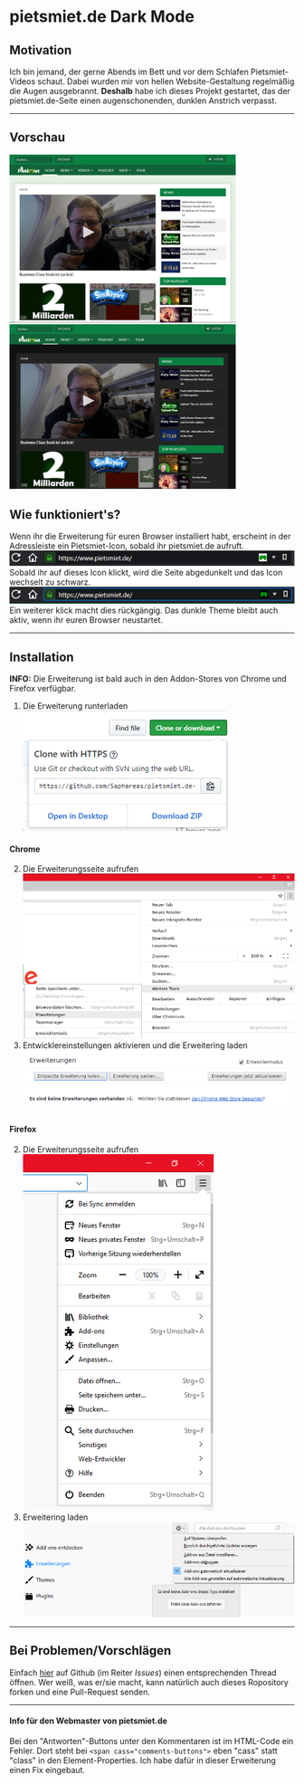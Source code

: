 # pietsmiet.de Dark Mode

## Motivation
Ich bin jemand, der gerne Abends im Bett und vor dem Schlafen Pietsmiet-Videos schaut. Dabei wurden mir von hellen Website-Gestaltung regelmäßig die Augen ausgebrannt. **Deshalb** habe ich dieses Projekt gestartet, das der pietsmiet.de-Seite einen augenschonenden, dunklen Anstrich verpasst.
<hr>

## Vorschau
<img src=".github/darken_ps_RdMe_2.PNG" width=400 />
<img src=".github/darken_ps_RdMe_4.PNG" width=400 />

## Wie funktioniert's?
Wenn ihr die Erweiterung für euren Browser installiert habt, erscheint in der Adressleiste ein Pietsmiet-Icon, sobald ihr pietsmiet.de aufruft.
<img src=".github/darken_ps_RdMe_1.PNG" width=700 />
Sobald ihr auf dieses Icon klickt, wird die Seite abgedunkelt und das Icon wechselt zu schwarz.
<img src=".github/darken_ps_RdMe_3.PNG" width=700 />
Ein weiterer klick macht dies rückgängig.
Das dunkle Theme bleibt auch aktiv, wenn ihr euren Browser neustartet.
<hr>

## Installation
**INFO:** Die Erweiterung ist bald auch in den Addon-Stores von Chrome und Firefox verfügbar.

1. Die Erweiterung runterladen
![1. Download](.github/darken_ps_inst_1.PNG)

#### Chrome
2. Die Erweiterungsseite aufrufen
![2. Add-Ons](.github/darken_ps_inst_ch_2.PNG)
3. Entwicklereinstellungen aktivieren und die Erweitering laden
![3. Install](.github/darken_ps_inst_ch_3.PNG)

#### Firefox
2. Die Erweiterungsseite aufrufen
![2. Add-Ons](.github/darken_ps_inst_ff_2.PNG)
3. Erweitering laden
![3. Install](.github/darken_ps_inst_ff_3.PNG)
<hr>

## Bei Problemen/Vorschlägen
Einfach [hier](https://github.com/Saphareas/pietsmiet.de-Dark-Mode/issues) auf Github (im Reiter _Issues_) einen entsprechenden Thread öffnen. Wer weiß, was er/sie macht, kann natürlich auch dieses Ropository forken und eine Pull-Request senden.
<hr>

#### Info für den Webmaster von pietsmiet.de
Bei den "Antworten"-Buttons unter den Kommentaren ist im HTML-Code ein Fehler. Dort steht bei ```<span cass="comments-buttons">``` eben "cass" statt "class" in den Element-Properties. Ich habe dafür in dieser Erweiterung einen Fix eingebaut.
